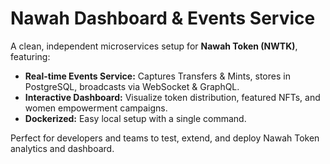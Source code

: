 # Nawah Dashboard & Events Service

A clean, independent microservices setup for **Nawah Token (NWTK)**, featuring:

- **Real-time Events Service:** Captures Transfers & Mints, stores in PostgreSQL, broadcasts via WebSocket & GraphQL.
- **Interactive Dashboard:** Visualize token distribution, featured NFTs, and women empowerment campaigns.
- **Dockerized:** Easy local setup with a single command.

Perfect for developers and teams to test, extend, and deploy Nawah Token analytics and dashboard.
